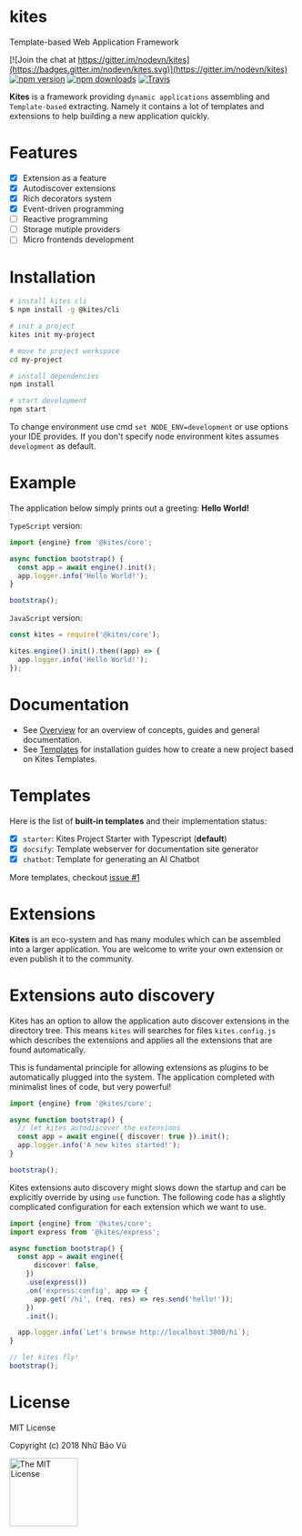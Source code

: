 # kites

Template-based Web Application Framework

[![Join the chat at https://gitter.im/nodevn/kites](https://badges.gitter.im/nodevn/kites.svg)](https://gitter.im/nodevn/kites)
[![npm version](https://img.shields.io/npm/v/@kites/core.svg?style=flat)](https://www.npmjs.com/package/@kites/core)
[![npm downloads](https://img.shields.io/npm/dm/@kites/core.svg)](https://www.npmjs.com/package/@kites/core)
[![Travis](https://travis-ci.org/kitesjs/kites.svg?branch=stable)](https://travis-ci.org/kitesjs/kites)

**Kites** is a framework providing `dynamic applications` assembling and `Template-based` extracting. Namely it contains a lot of templates and extensions to help building a new application quickly.

Features
=======

* [x] Extension as a feature
* [x] Autodiscover extensions
* [x] Rich decorators system
* [x] Event-driven programming
* [ ] Reactive programming
* [ ] Storage mutiple providers
* [ ] Micro frontends development

Installation
============

```bash
# install kites cli
$ npm install -g @kites/cli

# init a project
kites init my-project

# move to project workspace
cd my-project

# install dependencies
npm install

# start development
npm start
```

To change environment use cmd `set NODE_ENV=development` or use options your IDE provides. If you don't specify node environment kites assumes `development` as default.

Example
=======

The application below simply prints out a greeting: **Hello World!**

`TypeScript` version:

```ts
import {engine} from '@kites/core';

async function bootstrap() {
  const app = await engine().init();
  app.logger.info('Hello World!');
}

bootstrap();
```

`JavaScript` version:

```js
const kites = require('@kites/core');

kites.engine().init().then((app) => {
  app.logger.info('Hello World!');
});
```

Documentation
=============

* See [Overview](https://kites.nodejs.vn/documentation/overview/) for an overview of concepts, guides and general documentation.
* See [Templates](https://kites.nodejs.vn/documentation/kites/templates/) for installation guides how to create a new project based on Kites Templates.

Templates
=========

Here is the list of **built-in templates** and their implementation status:

* [x] `starter`: Kites Project Starter with Typescript (**default**)
* [x] `docsify`: Template webserver for documentation site generator
* [x] `chatbot`: Template for generating an AI Chatbot

More templates, checkout [issue #1](https://github.com/vunb/kites/issues/1)

Extensions
==========

**Kites** is an eco-system and has many modules which can be assembled into a larger application. You are welcome to write your own extension or even publish it to the community.

Extensions auto discovery
=========================

Kites has an option to allow the application auto discover extensions in the directory tree. This means `kites` will searches for files `kites.config.js` which describes the extensions and applies all the extensions that are found automatically.

This is fundamental principle for allowing extensions as plugins to be automatically plugged into the system. The application completed with minimalist lines of code, but very powerful!

```ts
import {engine} from '@kites/core';

async function bootstrap() {
  // let kites autodiscover the extensions
  const app = await engine({ discover: true }).init();
  app.logger.info('A new kites started!');
}

bootstrap();
```

Kites extensions auto discovery might slows down the startup and can be explicitly override by using `use` function. The following code has a slightly complicated configuration for each extension which we want to use.

```ts
import {engine} from '@kites/core';
import express from '@kites/express';

async function bootstrap() {
  const app = await engine({
      discover: false,
    })
    .use(express())
    .on('express:config', app => {
      app.get('/hi', (req, res) => res.send('hello!'));
    })
    .init();

  app.logger.info(`Let's browse http://localhost:3000/hi`);
}

// let kites fly!
bootstrap();
```

# License

MIT License

Copyright (c) 2018 Nhữ Bảo Vũ

<a rel="license" href="./LICENSE" target="_blank"><img alt="The MIT License" style="border-width:0;" width="120px" src="https://raw.githubusercontent.com/hsdt/styleguide/master/images/ossninja.svg?sanitize=true" /></a>
